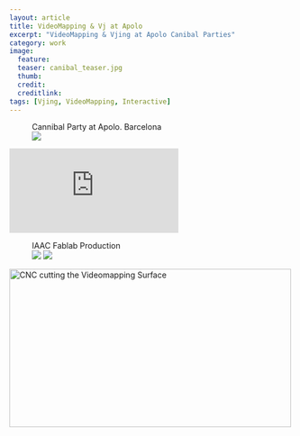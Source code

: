 ```yaml
---
layout: article
title: VideoMapping & Vj at Apolo
excerpt: "VideoMapping & Vjing at Apolo Canibal Parties"
category: work
image: 
  feature: 
  teaser: canibal_teaser.jpg
  thumb: 
  credit: 
  creditlink: 
tags: [Vjing, VideoMapping, Interactive]
---
```


<figure class="one">
	<figcaption>Cannibal Party at Apolo. Barcelona</figcaption>
	<img src="https://c1.staticflickr.com/1/329/19124256023_77618865b4_z.jpg">
</figure>

<iframe src="https://www.youtube.com/watch?v=iG-7OF_QfiU" frameborder="0" allowfullscreen></iframe>

<figure class="half">
	<figcaption>IAAC Fablab Production</figcaption>
	<img src="https://c2.staticflickr.com/4/3944/33023263803_a2b6b26ce8_z.jpg">
	<img src="https://c1.staticflickr.com/1/329/19124256023_77618865b4_z.jpg">
</figure>

<a data-flickr-embed="true"  href="https://www.flickr.com/photos/49049102@N07/33020714843/in/album-72157655931148006/" title="CNC cutting the Videomapping Surface"><img src="https://c1.staticflickr.com/4/3829/33020714843_3681379236.jpg" width="500" height="281" alt="CNC cutting the Videomapping Surface" frameborder="0"></a><script async src="//embedr.flickr.com/assets/client-code.js" charset="utf-8"></script>